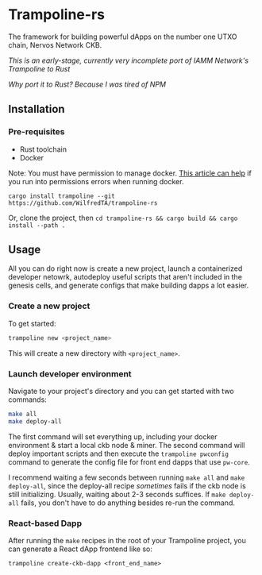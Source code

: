 # Trampoline-rs

The framework for building powerful dApps on the number one UTXO chain, Nervos Network CKB.

*This is an early-stage, currently very incomplete port of IAMM Network's Trampoline to Rust*

*Why port it to Rust? Because I was tired of NPM*

## Installation

### Pre-requisites
- Rust toolchain
- Docker

Note: You must have permission to manage docker. [This article can help](https://docs.docker.com/engine/install/linux-postinstall/) if you run into permissions errors
when running docker.

`cargo install trampoline --git https://github.com/WilfredTA/trampoline-rs`

Or, clone the project, then `cd trampoline-rs && cargo build && cargo install --path . `
## Usage
All you can do right now is create a new project, launch a containerized developer netowrk, autodeploy useful scripts
that aren't included in the genesis cells, and generate configs that make building dapps a lot easier.

### Create a new project
To get started:
```bash
trampoline new <project_name>
```

This will create a new directory with `<project_name>`.

### Launch developer environment
Navigate to your project's directory and you can get started with two commands:

```bash
make all
make deploy-all
```

The first command will set everything up, including your docker environment & start a local ckb node & miner.
The second command will deploy important scripts and then execute the `trampoline pwconfig` command to generate the
config file for front end dapps that use `pw-core`.

I recommend waiting a few seconds between running `make all` and `make deploy-all`, since the deploy-all recipe
*sometimes* fails if the ckb node is still initializing. Usually, waiting about 2-3 seconds suffices. If 
`make deploy-all` fails, you don't have to do anything besides re-run the command.

### React-based Dapp

After running the `make` recipes in the root of your Trampoline project, you can generate a React dApp frontend like so:

`trampoline create-ckb-dapp <front_end_name>`